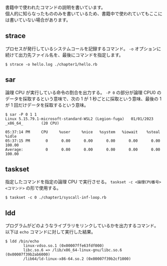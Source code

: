 書籍中で使われたコマンドの説明を書いています。  
個人的に知らなったもののみを書いているため、書籍中で使われていてもここには書いていない場合があります。

## strace
プロセスが発行しているシステムコールを記録するコマンド。
`-o` オプションに続けて出力先ファイル名を、最後にコマンドを指定します。

```shell
$ strace -o hello.log ./chapter1/hello.rb
```

## sar
論理 CPU が実行している命令の割合を出力する。
`-P 0` の部分が論理 CPU0 のデータを採取するという意味で、次の 1 が 1 秒ごとに採取という意味、最後の 1 が 1 回だけデータを採取するという意味。

```shell
$ sar -P 0 1 1
Linux 5.15.79.1-microsoft-standard-WSL2 (Legion-fuga)   01/01/2023      _x86_64_        (20 CPU)

05:37:14 PM     CPU     %user     %nice   %system   %iowait    %steal     %idle
05:37:15 PM       0      0.00      0.00      0.00      0.00      0.00    100.00
Average:          0      0.00      0.00      0.00      0.00      0.00    100.00
```

## taskset
指定したコマンドを指定の論理 CPU で実行させる。
`taskset -c <論理CPU番号> <コマンド>` の形で使用する。

```shell
$ taskset -c 0 ./chapter1/syscall-inf-loop.rb
```

## ldd
プログラムがどのようなライブラリをリンクしているかを出力するコマンド。
以下は `echo` コマンドに対して実行した結果。

```shell
$ ldd /bin/echo
        linux-vdso.so.1 (0x00007ffe63fdf000)
        libc.so.6 => /lib/x86_64-linux-gnu/libc.so.6 (0x00007f39b2ab6000)
        /lib64/ld-linux-x86-64.so.2 (0x00007f39b2cf1000)
```

